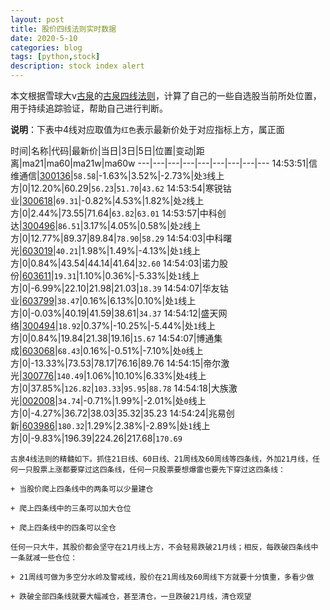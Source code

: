 ```yaml
---
layout: post
title: 股价四线法则实时数据
date: 2020-5-10
categories: blog
tags: [python,stock]
description: stock index alert
---
```



本文根据雪球大v[古泉](https://xueqiu.com/u/7148646888)的[古泉四线法则](https://xueqiu.com/7148646888/130498192)，计算了自己的一些自选股当前所处位置，用于持续追踪验证，帮助自己进行判断。

**说明**：下表中4线对应取值为`红色`表示最新价处于对应指标上方，属正面

时间|名称|代码|最新价|当日|3日|5日|位置|变动|距离|ma21|ma60|ma21w|ma60w
---|---|---|---|---|---|---|---|---
14:53:51|信维通信|[300136](https://xueqiu.com/S/SZ300136)|`58.58`|-1.63%|3.52%|-2.73%|处`3`线上方|0|12.20%|60.29|`56.23`|`51.70`|`43.62`
14:53:54|寒锐钴业|[300618](https://xueqiu.com/S/SZ300618)|`69.31`|-0.82%|4.53%|1.82%|处`2`线上方|0|2.44%|73.55|71.64|`63.82`|`63.01`
14:53:57|中科创达|[300496](https://xueqiu.com/S/SZ300496)|`86.51`|3.17%|4.05%|0.58%|处`2`线上方|0|12.77%|89.37|89.84|`78.90`|`58.29`
14:54:03|中科曙光|[603019](https://xueqiu.com/S/SH603019)|`40.21`|1.98%|1.49%|-4.13%|处`1`线上方|0|0.84%|43.54|44.14|41.64|`32.60`
14:54:03|诺力股份|[603611](https://xueqiu.com/S/SH603611)|`19.31`|1.10%|0.36%|-5.33%|处`1`线上方|0|-6.99%|22.10|21.98|21.03|`18.39`
14:54:07|华友钴业|[603799](https://xueqiu.com/S/SH603799)|`38.47`|0.16%|6.13%|0.10%|处`1`线上方|0|-0.03%|40.19|41.59|38.61|`34.37`
14:54:12|盛天网络|[300494](https://xueqiu.com/S/SZ300494)|`18.92`|0.37%|-10.25%|-5.44%|处`1`线上方|0|0.84%|19.84|21.38|19.16|`15.67`
14:54:07|博通集成|[603068](https://xueqiu.com/S/SH603068)|`68.43`|0.16%|-0.51%|-7.10%|处`0`线上方|0|-13.33%|73.53|78.17|76.16|89.76
14:54:15|帝尔激光|[300776](https://xueqiu.com/S/SZ300776)|`140.49`|1.06%|10.10%|6.33%|处`4`线上方|0|37.85%|`126.82`|`103.33`|`95.95`|`88.78`
14:54:18|大族激光|[002008](https://xueqiu.com/S/SZ002008)|`34.74`|-0.71%|1.99%|-2.01%|处`0`线上方|0|-4.27%|36.72|38.03|35.32|35.23
14:54:24|兆易创新|[603986](https://xueqiu.com/S/SH603986)|`180.32`|1.29%|2.38%|-2.89%|处`1`线上方|0|-9.83%|196.39|224.26|217.68|`170.69`

```
古泉4线法则的精髓如下。抓住21日线、60日线、21周线及60周线等四条线，外加21月线，任何一只股票上涨都要穿过这四条线，任何一只股票要想爆雷也要先下穿过这四条线：

+ 当股价爬上四条线中的两条可以少量建仓

+ 爬上四条线中的三条可以加大仓位

+ 爬上四条线中的四条可以全仓

任何一只大牛，其股价都会坚守在21月线上方，不会轻易跌破21月线；相反，每跌破四条线中一条就减一些仓位：

+ 21周线可做为多空分水岭及警戒线，股价在21周线及60周线下方就要十分慎重，多看少做

+ 跌破全部四条线就要大幅减仓，甚至清仓，一旦跌破21月线，清仓观望
```